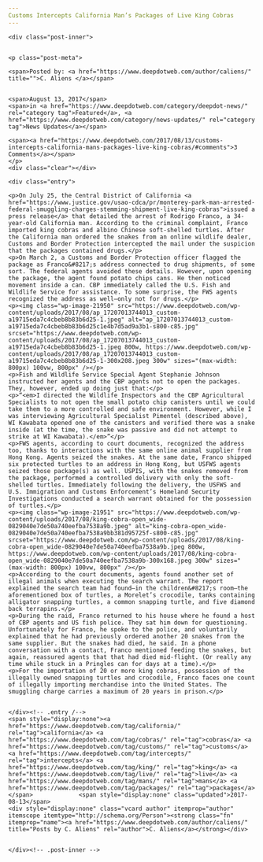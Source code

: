 ```yaml
---
Customs Intercepts California Man’s Packages of Live King Cobras
---
```

<article class="post-listing post-21930 post type-post status-publish format-standard has-post-thumbnail hentry category-deepdot-news category-news-updates tag-california tag-cobras tag-customs tag-intercepts tag-king tag-live tag-mans tag-packages">
    
    <div class="post-inner">
    
    
    <p class="post-meta">
    
    <span>Posted by: <a href="https://www.deepdotweb.com/author/caliens/" title="">C. Aliens </a></span>
    
    
    <span>August 13, 2017</span>
    <span>in <a href="https://www.deepdotweb.com/category/deepdot-news/" rel="category tag">Featured</a>, <a href="https://www.deepdotweb.com/category/news-updates/" rel="category tag">News Updates</a></span>
    
    <span><a href="https://www.deepdotweb.com/2017/08/13/customs-intercepts-california-mans-packages-live-king-cobras/#comments">3 Comments</a></span>
    </p>
    <div class="clear"></div>
    
    <div class="entry">
    
    <p>On July 25, the Central District of California <a href="https://www.justice.gov/usao-cdca/pr/monterey-park-man-arrested-federal-smuggling-charges-stemming-shipment-live-king-cobras">issued a press release</a> that detailed the arrest of Rodrigo Franco, a 34-year-old California man. According to the criminal complaint, Franco imported king cobras and albino Chinese soft-shelled turtles. After the California man ordered the snakes from an online wildlife dealer, Customs and Border Protection intercepted the mail under the suspicion that the packages contained drugs.</p>
    <p>On March 2, a Customs and Border Protection officer flagged the package as Franco&#8217;s address connected to drug shipments, of some sort. The federal agents avoided these details. However, upon opening the package, the agent found potato chips cans. He then noticed movement inside a can. CBP immediately called the U.S. Fish and Wildlife Service for assistance. To some surprise, the FWS agents recognized the address as well—only not for drugs.</p>
    <p><img class="wp-image-21950" src="https://www.deepdotweb.com/wp-content/uploads/2017/08/ap_17207013744013_custom-a19715eda7c4cbeb8b83b6d25-1.jpeg" alt="ap_17207013744013_custom-a19715eda7c4cbeb8b83b6d25c1e4b7d5ad9a3b1-s800-c85.jpg" srcset="https://www.deepdotweb.com/wp-content/uploads/2017/08/ap_17207013744013_custom-a19715eda7c4cbeb8b83b6d25-1.jpeg 800w, https://www.deepdotweb.com/wp-content/uploads/2017/08/ap_17207013744013_custom-a19715eda7c4cbeb8b83b6d25-1-300x208.jpeg 300w" sizes="(max-width: 800px) 100vw, 800px" /></p>
    <p>Fish and Wildlife Service Special Agent Stephanie Johnson instructed her agents and the CBP agents not to open the packages. They, however, ended up doing just that:</p>
    <p>“<em>I directed the Wildlife Inspectors and the CBP Agricultural Specialists to not open the small potato chip canisters until we could take them to a more controlled and safe environment. However, while I was interviewing Agricultural Specialist Pimentel (described above), WI Kawabata opened one of the canisters and verified there was a snake inside (at the time, the snake was passive and did not attempt to strike at WI Kawabata).</em>”</p>
    <p>FWS agents, according to court documents, recognized the address too, thanks to interactions with the same online animal supplier from Hong Kong. Agents seized the snakes. At the same date, Franco shipped six protected turtles to an address in Hong Kong, but USFWS agents seized those package(s) as well. USPIS, with the snakes removed from the package, performed a controlled delivery with only the soft-shelled turtles. Immediately following the delivery, the USFWS and U.S. Immigration and Customs Enforcement’s Homeland Security Investigations conducted a search warrant obtained for the possession of turtles.</p>
    <p><img class="wp-image-21951" src="https://www.deepdotweb.com/wp-content/uploads/2017/08/king-cobra-open_wide-0829040e7de50a740eefba7538a9b.jpeg" alt="king-cobra-open_wide-0829040e7de50a740eefba7538a9bb381d95725f-s800-c85.jpg" srcset="https://www.deepdotweb.com/wp-content/uploads/2017/08/king-cobra-open_wide-0829040e7de50a740eefba7538a9b.jpeg 800w, https://www.deepdotweb.com/wp-content/uploads/2017/08/king-cobra-open_wide-0829040e7de50a740eefba7538a9b-300x168.jpeg 300w" sizes="(max-width: 800px) 100vw, 800px" /></p>
    <p>According to the court documents, agents found another set of illegal animals when executing the search warrant. The report explained the search team had found—in the children&#8217;s room—the aforementioned box of turtles, a Morelet’s crocodile, tanks containing alligator snapping turtles, a common snapping turtle, and five diamond back terrapins.</p>
    <p>During the raid, Franco returned to his house where he found a host of CBP agents and US fish police. They sat him down for questioning. Unfortunately for Franco, he spoke to the police, and voluntarily explained that he had previously ordered another 20 snakes from the same supplier. But the snakes had died, he said. In a phone conversation with a contact, Franco mentioned feeding the snakes, but again, reassured agents that that had died mid-flight. (Or really any time while stuck in a Pringles can for days at a time).</p>
    <p>For the importation of 20 or more king cobras, possession of the illegally owned snapping turtles and crocodile, Franco faces one count of illegally importing merchandise into the United States. The smuggling charge carries a maximum of 20 years in prison.</p>
    
    
    </div><!-- .entry /-->
    <span style="display:none"><a href="https://www.deepdotweb.com/tag/california/" rel="tag">california</a> <a href="https://www.deepdotweb.com/tag/cobras/" rel="tag">cobras</a> <a href="https://www.deepdotweb.com/tag/customs/" rel="tag">customs</a> <a href="https://www.deepdotweb.com/tag/intercepts/" rel="tag">intercepts</a> <a href="https://www.deepdotweb.com/tag/king/" rel="tag">king</a> <a href="https://www.deepdotweb.com/tag/live/" rel="tag">live</a> <a href="https://www.deepdotweb.com/tag/mans/" rel="tag">mans</a> <a href="https://www.deepdotweb.com/tag/packages/" rel="tag">packages</a></span>				<span style="display:none" class="updated">2017-08-13</span>
    <div style="display:none" class="vcard author" itemprop="author" itemscope itemtype="http://schema.org/Person"><strong class="fn" itemprop="name"><a href="https://www.deepdotweb.com/author/caliens/" title="Posts by C. Aliens" rel="author">C. Aliens</a></strong></div>
    
    
    </div><!-- .post-inner -->
</article><!-- .post-listing -->

